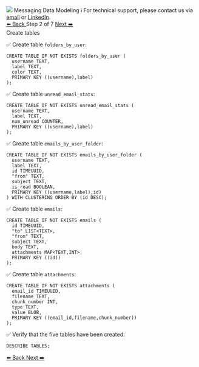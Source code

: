 <!-- TOP -->
<div class="top">
  <img src="https://datastax-academy.github.io/katapod-shared-assets/images/ds-academy-logo.svg" />
  <span class="scenario-title">Messaging Data Modeling</span>
  <span class="scenario-subtitle">ℹ️ For technical support, please contact us via <a href="mailto:aleksandr.volochnev@datastax.com">email</a> or <a href="https://dtsx.io/aleks">LinkedIn</a>.</span> 
</div>

<!-- NAVIGATION -->
<div id="navigation-top" class="navigation-top">
 <a href='command:katapod.loadPage?[{"step":"intro"}]'
   class="btn btn-dark navigation-top-left">⬅️ Back
 </a>
<span class="step-count"> Step 2 of 7</span>
 <a href='command:katapod.loadPage?[{"step":"step3"}]' 
    class="btn btn-dark navigation-top-right">Next ➡️
  </a>
</div>

<!-- CONTENT -->

<div class="step-title">Create tables</div>

✅ Create table `folders_by_user`:
```
CREATE TABLE IF NOT EXISTS folders_by_user (
  username TEXT,
  label TEXT,
  color TEXT,
  PRIMARY KEY ((username),label)
);
```

✅ Create table `unread_email_stats`:
```
CREATE TABLE IF NOT EXISTS unread_email_stats (
  username TEXT,
  label TEXT,
  num_unread COUNTER,
  PRIMARY KEY ((username),label)
);
```

✅ Create table `emails_by_user_folder`:
```
CREATE TABLE IF NOT EXISTS emails_by_user_folder (
  username TEXT,
  label TEXT,
  id TIMEUUID,
  "from" TEXT,
  subject TEXT,
  is_read BOOLEAN,
  PRIMARY KEY ((username,label),id)
) WITH CLUSTERING ORDER BY (id DESC);
```

✅ Create table `emails`:
```
CREATE TABLE IF NOT EXISTS emails (
  id TIMEUUID,
  "to" LIST<TEXT>,
  "from" TEXT,
  subject TEXT,
  body TEXT,
  attachments MAP<TEXT,INT>,
  PRIMARY KEY ((id))
);
```

✅ Create table `attachments`:
```
CREATE TABLE IF NOT EXISTS attachments (
  email_id TIMEUUID,
  filename TEXT,
  chunk_number INT,
  type TEXT,
  value BLOB,
  PRIMARY KEY ((email_id,filename,chunk_number))
);
```

✅ Verify that the five tables have been created:
```
DESCRIBE TABLES;
```

<!-- NAVIGATION -->
<div id="navigation-bottom" class="navigation-bottom">
 <a href='command:katapod.loadPage?[{"step":"intro"}]'
   class="btn btn-dark navigation-bottom-left">⬅️ Back
 </a>
 <a href='command:katapod.loadPage?[{"step":"step3"}]'
    class="btn btn-dark navigation-bottom-right">Next ➡️
  </a>
</div>
